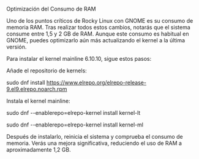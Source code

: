 Optimización del Consumo de RAM

Uno de los puntos críticos de Rocky Linux con GNOME es su consumo de memoria RAM. Tras realizar todos estos cambios, notarás que el sistema consume entre 1,5 y 2 GB de RAM. Aunque este consumo es habitual en GNOME, puedes optimizarlo aún más actualizando el kernel a la última versión.

Para instalar el kernel mainline 6.10.10, sigue estos pasos:

Añade el repositorio de kernels:

sudo dnf install https://www.elrepo.org/elrepo-release-9.el9.elrepo.noarch.rpm

Instala el kernel mainline:

sudo dnf --enablerepo=elrepo-kernel install kernel-lt

sudo dnf --enablerepo=elrepo-kernel install kernel-ml

Después de instalarlo, reinicia el sistema y comprueba el consumo de memoria. Verás una mejora significativa, reduciendo el uso de RAM a aproximadamente 1,2 GB.
